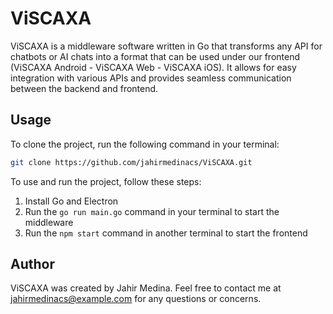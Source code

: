 # ViSCAXA

ViSCAXA is a middleware software written in Go that transforms any API for chatbots or AI chats into a format that can be used under our frontend (ViSCAXA Android - ViSCAXA Web - ViSCAXA iOS). It allows for easy integration with various APIs and provides seamless communication between the backend and frontend.

## Usage

To clone the project, run the following command in your terminal:

```bash
git clone https://github.com/jahirmedinacs/ViSCAXA.git
```


To use and run the project, follow these steps:

1. Install Go and Electron
2. Run the `go run main.go` command in your terminal to start the middleware
3. Run the `npm start` command in another terminal to start the frontend

## Author

ViSCAXA was created by Jahir Medina. Feel free to contact me at jahirmedinacs@example.com for any questions or concerns.

